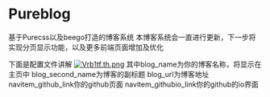 # Pureblog
基于Purecss以及beego打造的博客系统
本博客系统会一直进行更新，下一步将实现分页显示功能，以及更多前端页面增加及优化

下面是配置文件讲解
[![Vrb1tf.th.png](https://s2.ax1x.com/2019/06/09/Vrb1tf.th.png)](https://imgchr.com/i/Vrb1tf)
其中blog_name为你的博客名称，将显示在主页中
blog_second_name为博客的副标题
blog_url为博客地址
navitem_github_link你的github页面
navitem_githubio_link你的github的io界面
